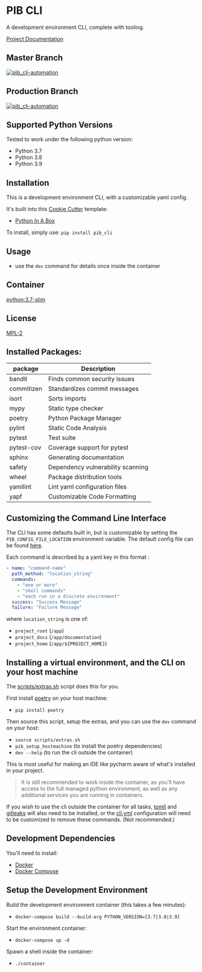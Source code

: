 # PIB CLI

A development environment CLI, complete with tooling.

[Project Documentation](https://pib_cli.readthedocs.io/en/latest/)

## Master Branch

[![pib_cli-automation](https://github.com/shared-vision-solutions/pib_cli/workflows/pib_cli%20Automation/badge.svg?branch=master)](https://github.com/shared-vision-solutions/pib_cli/actions)

## Production Branch

[![pib_cli-automation](https://github.com/shared-vision-solutions/pib_cli/workflows/pib_cli%20Automation/badge.svg?branch=production)](https://github.com/shared-vision-solutions/pib_cli/actions)

## Supported Python Versions

Tested to work under the following python version:
- Python 3.7
- Python 3.8
- Python 3.9

## Installation

This is a development environment CLI, with a customizable yaml config.

It's built into this [Cookie Cutter](https://github.com/cookiecutter/cookiecutter) template:

- [Python In A Box](https://github.com/shared-vision-solutions/python-in-a-box)

To install, simply use: `pip install pib_cli`

## Usage

- use the `dev` command for details once inside the container

## Container

[python:3.7-slim](https://github.com/docker-library/python/tree/master/3.7/buster/slim)

## License

[MPL-2](LICENSE)

## Installed Packages:
| package    | Description                       |
| ---------- | --------------------------------- |
| bandit     | Finds common security issues      |
| commitizen | Standardizes commit messages      |
| isort      | Sorts imports                     |
| mypy       | Static type checker               |
| poetry     | Python Package Manager            |
| pylint     | Static Code Analysis              |
| pytest     | Test suite                        |
| pytest-cov | Coverage support for pytest       |
| sphinx     | Generating documentation          |
| safety     | Dependency vulnerability scanning |
| wheel      | Package distribution tools        |
| yamllint   | Lint yaml configuration files     |
| yapf       | Customizable Code Formatting      |

## Customizing the Command Line Interface

The CLI has some defaults built in, but is customizable by setting the `PIB_CONFIG_FILE_LOCATION` environment variable.
The default config file can be found [here](pib_cli/config/config.yml).

Each command is described by a yaml key in this format :

```yaml
- name: "command-name"
  path_method: "location_string"
  commands:
    - "one or more"
    - "shell commands"
    - "each run in a discrete environment"
  success: "Success Message"
  failure: "Failure Message"
```

where `location_string` is one of:

- `project_root` (`/app`)
- `project_docs` (`/app/documentation`)
- `project_home` (`/app/${PROJECT_HOME}`)

## Installing a virtual environment, and the CLI on your host machine

The [scripts/extras.sh](scripts/extras.sh) script does this for you.

First install [poetry](https://python-poetry.org/) on your host machine:
- `pip install poetry`

Then source this script, setup the extras, and you can use the `dev` command on your host:
- `source scripts/extras.sh`
- `pib_setup_hostmachine` (to install the poetry dependencies)  
- `dev --help` (to run the cli outside the container)

This is most useful for making an IDE like pycharm aware of what's installed in your project.

> It is still recommended to work inside the container, as you'll have access to the full managed python environment, 
> as well as any additional services you are running in containers.  

If you wish to use the cli outside the container for all tasks, [tomll](https://github.com/pelletier/go-toml) and [gitleaks](https://github.com/zricethezav/gitleaks) will also need to be installed, or the [cli.yml](./assets/cli.yml) configuration will need to be customized to remove these commands. (Not recommended.)

## Development Dependencies

You'll need to install:

- [Docker](https://www.docker.com/)
- [Docker Compose](https://docs.docker.com/compose/install/)

## Setup the Development Environment

Build the development environment container (this takes a few minutes):

- `docker-compose build --build-arg PYTHON_VERSION=[3.7|3.8|3.9]`

Start the environment container:

- `docker-compose up -d`

Spawn a shell inside the container:

- `./container`

